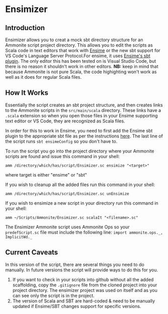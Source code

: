 # Ensimizer
## Introduction
Ensimizer allows you to creat a mock sbt directory structure for an Ammonite script project directory. This allows you to edit the scripts as Scala code in text editors that work with [Ensime](http://ensime.org/) or the new sbt support for VS Code's Language Server Protocol.For ensime, it uses [Ensime's sbt plugin](http://ensime.org/build_tools/sbt/). The only editor this has been tested on is Visual Studio Code, but there is no reason it shouldn't work in other editors. **NB:** keep in mind that because Ammonite is not pure Scala, the  code highighting won't work as well as it does for regular Scala files.
## How It Works
Essentially the script creates an sbt project structure, and then creates links to the Ammonite scripts in the `src/main/scala` directory. These links have a `.scala` extension so when you open those files in your Ensime supporting text editor or VS Code, they are recognized as Scala files.

In order for this to work in Ensime, you need to first add the Ensime sbt plugin to the appropriate sbt file  as per the instructions [here](http://ensime.org/build_tools/sbt/#install). The last line of the script runs `sbt ensimeConfig` so you don't have to.

To run the script you go into the project directory where your Ammonite scripts are found and issue this command in your shell:

`amm /directory/which/has/script/Ensimizer.sc ensimize "<target>"`

where target is either "ensime" or "sbt"

If you wish to cleanup all the added files run this command in your shell:

`amm /directory/which/has/script/Ensimizer.sc unEnsimize`

If you wish to ensimize a new script in your directory run this command in your shell:

`amm ~/Scripts/Ammonite/Ensimizer.sc scalaIt "<filename>.sc"`

The Ensimizer Ammonite script uses Ammonite Ops so your `predefScript.sc` file must include the following line:
`import ammonite.ops._, ImplicitWd._`

## Current Caveats
In this version of the script, there are several things you need to do manually. In future versions the script will provide ways to do this for you.
1. If you want to check in your scripts into github without all the added scaffolding, copy the `.gitignore` file from the cloned project into your project directory. The ensimizer project was used on itself and as you can see only the script is in the project.
2. The version of Scala and SBT are hard-coded & need to be manually updated if Ensime/SBT changes support for specific versions.

 

